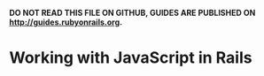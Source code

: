 **DO NOT READ THIS FILE ON GITHUB, GUIDES ARE PUBLISHED ON http://guides.rubyonrails.org.**

Working with JavaScript in Rails
==